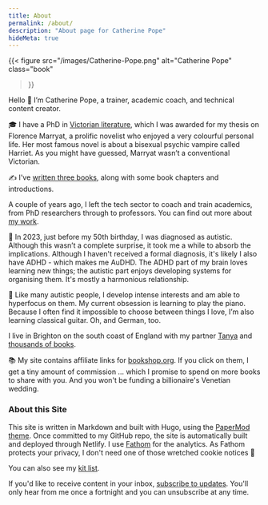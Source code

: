 ```yaml
---
title: About
permalink: /about/
description: "About page for Catherine Pope"
hideMeta: true
---
```


{{< figure
  src="/images/Catherine-Pope.png"
  alt="Catherine Pope"
  class="book"
>}}

Hello 👋 I’m Catherine Pope, a trainer, academic coach, and technical content creator. 

🎓 I have a PhD in [Victorian literature](/tags/victorian/), which I was awarded for my thesis on Florence Marryat, a prolific novelist who enjoyed a very colourful personal life. Her most famous novel is about a bisexual psychic vampire called Harriet. As you might have guessed, Marryat wasn’t a conventional Victorian.

✍️ I've [written three books](/writing/), along with some book chapters and introductions.

A couple of years ago, I left the tech sector to coach and train academics, from PhD researchers through to professors. You can find out more about [my work](/work/).

🧠 In 2023, just before my 50th birthday, I was diagnosed as autistic. Although this wasn’t a complete surprise, it took me a while to absorb the implications. Although I haven't received a formal diagnosis, it's likely I also have ADHD - which makes me AuDHD. The ADHD part of my brain loves learning new things; the autistic part enjoys developing systems for organising them. It's mostly a harmonious relationship.

🎹 Like many autistic people, I develop intense interests and am able to hyperfocus on them. My current obsession is learning to play the piano. Because I often find it impossible to choose between things I love, I’m also learning classical guitar. Oh, and German, too.

I live in Brighton on the south coast of England with my partner [Tanya](https://www.tanyaizzard.co.uk) and [thousands of books](https://www.librarything.com/profile/catherinepope).

📚 My site contains affiliate links for [bookshop.org](https://bookshop.org). If you click on them, I get a tiny amount of commission … which I promise to spend on more books to share with you. And you won't be funding a billionaire's Venetian wedding.

### About this Site

This site is written in Markdown and built with Hugo, using the [PaperMod theme](https://themes.gohugo.io/themes/papermod/). Once committed to my GitHub repo, the site is automatically built and deployed through Netlify. I use [Fathom](https://usefathom.com) for the analytics. As Fathom protects your privacy, I don't need one of those wretched cookie notices 🎉

You can also see my [kit list](/kit-list/).

If you'd like to receive content in your inbox, [subscribe to updates](../subscribe/). You'll only hear from me once a fortnight and you can unsubscribe at any time.
